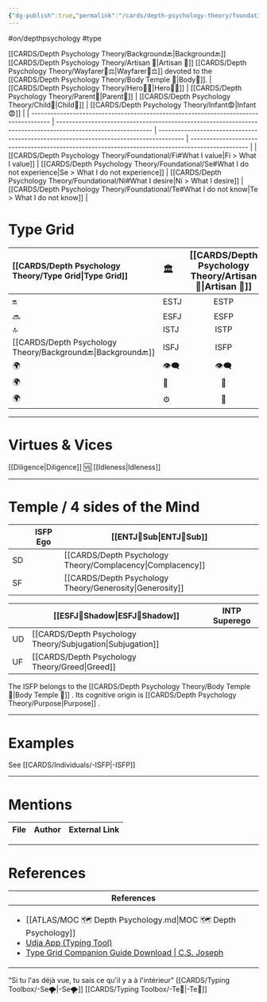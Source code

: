```yaml
---
{"dg-publish":true,"permalink":"/cards/depth-psychology-theory/foundational/isfp/","created":"2023-01-05T15:30:17.767+01:00","updated":"2023-05-03T19:17:29.657+02:00"}
---
```


#on/depthpsychology  #type 

[[CARDS/Depth Psychology Theory/Background🔙\|Background🔙]] [[CARDS/Depth Psychology Theory/Artisan 🧰\|Artisan 🧰]] [[CARDS/Depth Psychology Theory/Wayfarer🌠⚖️\|Wayfarer🌠⚖️]] devoted to the [[CARDS/Depth Psychology Theory/Body Temple 🌳\|Body🌳]]. 
| [[CARDS/Depth Psychology Theory/Hero🦸‍♂️\|Hero🦸‍♂️]]                                                                        | [[CARDS/Depth Psychology Theory/Parent🤨\|Parent🤨]]                                                                                                 | [[CARDS/Depth Psychology Theory/Child👼\|Child👼]]                                                                            | [[CARDS/Depth Psychology Theory/Infant😨\|Infant😨]]                                                                                     |
| ------------------------------------------------------------------------------------ | ------------------------------------------------------------------------------------------------------------ | -------------------------------------------------------------------------------------- | ------------------------------------------------------------------------------------------------ |
| [[CARDS/Depth Psychology Theory/Foundational/Fi#What I value\|Fi > What I value]] | [[CARDS/Depth Psychology Theory/Foundational/Se#What I do not experience\|Se > What I do not experience]] | [[CARDS/Depth Psychology Theory/Foundational/Ni#What I desire\|Ni > What I desire]] | [[CARDS/Depth Psychology Theory/Foundational/Te#What I do not know\|Te > What I do not know]] |

# Type Grid 
| [[CARDS/Depth Psychology Theory/Type Grid\|Type Grid]]         | <font size="4"> 🏛️</font> | <font size="4"> [[CARDS/Depth Psychology Theory/Artisan 🧰\|Artisan 🧰]]</font> | <font size="4"> 🔮</font> | <font size="4"> 🦄</font> | 💬 |💬| 💬 |
|:--------------------- |:------------------------- |:-------------------------:|:------------------------------------------------ |:------------------------- |:--------------------------- |:--------------------------- |:--------------------------- |
| 🔛| ESTJ|ESTP| ENTJ| ENFJ| ➡️| 👋| 🏆|
| 🔜| ESFJ|ESFP |ENTP| ENFP| ↪️| 👋| 🏃‍♂️                       |
| 🔝| ISTJ|ISTP| INTJ| INFJ| 🧘‍♂️ | 🏃‍♂️ | 🔙 | 
| [[CARDS/Depth Psychology Theory/Background🔙\|Background🔙]]| ISFJ|ISFP| INTP| INFP| ↪️| 🧘‍♂️| 🏆                          |
|🌍 | 👁️‍🗨️|👁️‍🗨️| 🧲| 🧲||                             |                             |
| 🌍 | 🐜|🦊| 🦊| 🐜||                             |                             |
|🌍| ⚙️|👀| ⚙️| 👀|                             |                             |                             |

---
# Virtues & Vices
[[Diligence\|Diligence]] 🆚 [[Idleness\|Idleness]] 

---
# Temple / 4 sides of the Mind
|  | ISFP Ego          | [[ENTJ🤸Sub\|ENTJ🤸Sub]] |
| ------------ | ----------------- | ----------------- |
| SD           |                   | [[CARDS/Depth Psychology Theory/Complacency\|Complacency]]   |
| SF           |                   | [[CARDS/Depth Psychology Theory/Generosity\|Generosity]]     |

|     | [[ESFJ👤Shadow\|ESFJ👤Shadow]] | INTP Superego |
| --- | ---------------- | ------------- |
| UD  | [[CARDS/Depth Psychology Theory/Subjugation\|Subjugation]]   |               |
| UF  | [[CARDS/Depth Psychology Theory/Greed\|Greed]]   |               |

The ISFP belongs to the [[CARDS/Depth Psychology Theory/Body Temple 🌳\|Body Temple 🌳]]   .
Its cognitive origin is [[CARDS/Depth Psychology Theory/Purpose\|Purpose]] .

---
# Examples 
See [[CARDS/Individuals/-ISFP\|-ISFP]] 

---
# Mentions
| File | Author | External Link |
| ---- | ------ | ------------- |

---
# References
| References                                                                                                                                                                                                                                                           |
| -------------------------------------------------------------------------------------------------------------------------------------------------------------------------------------------------------------------------------------------------------------------- |
| <ul><li>[[ATLAS/MOC 🗺️ Depth Psychology.md\\|MOC 🗺️ Depth Psychology]]</li><li>[Udja App (Typing Tool)](https://www.udja.app/#/)</li><li>[Type Grid Companion Guide Download \\| C.S. Joseph](https://csjoseph.life/type-grid-companion-guide-download/)</li></ul> |










"Si tu l'as déjà vue, tu sais ce qu'il y a à l'intérieur"  [[CARDS/Typing Toolbox/-Se🌪️\|-Se🌪️]] [[CARDS/Typing Toolbox/-Te🏹\|-Te🏹]] 
